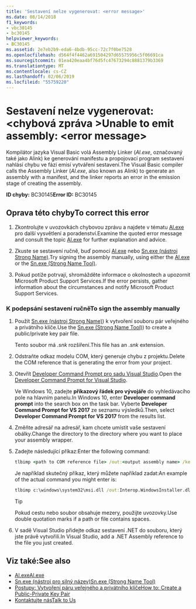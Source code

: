 ```yaml
---
title: 'Sestavení nelze vygenerovat: <error message>'
ms.date: 08/14/2018
f1_keywords:
- vbc30145
- bc30145
helpviewer_keywords:
- BC30145
ms.assetid: 2e7eb2b9-eda6-4bdb-95cc-72c7f0be7528
ms.openlocfilehash: d564f4f4462a691504297d65575956c5f06691ca
ms.sourcegitcommit: 01ea420eaa4bf76d5fc47673294c8881379b3369
ms.translationtype: MT
ms.contentlocale: cs-CZ
ms.lasthandoff: 02/06/2019
ms.locfileid: "55759220"
---
```

# <a name="unable-to-emit-assembly-error-message"></a><span data-ttu-id="17e02-102">Sestavení nelze vygenerovat: \<chybová zpráva ></span><span class="sxs-lookup"><span data-stu-id="17e02-102">Unable to emit assembly: \<error message></span></span>

<span data-ttu-id="17e02-103">Kompilátor jazyka Visual Basic volá Assembly Linker (*Al.exe*, označovaný také jako Alink) ke generování manifestu a propojovací program sestavení nahlásí chybu ve fázi emisí vytváření sestavení.</span><span class="sxs-lookup"><span data-stu-id="17e02-103">The Visual Basic compiler calls the Assembly Linker (*Al.exe*, also known as Alink) to generate an assembly with a manifest, and the linker reports an error in the emission stage of creating the assembly.</span></span>

<span data-ttu-id="17e02-104">**ID chyby:** BC30145</span><span class="sxs-lookup"><span data-stu-id="17e02-104">**Error ID:** BC30145</span></span>

## <a name="to-correct-this-error"></a><span data-ttu-id="17e02-105">Oprava této chyby</span><span class="sxs-lookup"><span data-stu-id="17e02-105">To correct this error</span></span>

1. <span data-ttu-id="17e02-106">Zkontrolujte v uvozovkách chybovou zprávu a najdete v tématu [Al.exe](../../../framework/tools/al-exe-assembly-linker.md) pro další vysvětlení a poradenství.</span><span class="sxs-lookup"><span data-stu-id="17e02-106">Examine the quoted error message and consult the topic [Al.exe](../../../framework/tools/al-exe-assembly-linker.md) for further explanation and advice.</span></span>

2. <span data-ttu-id="17e02-107">Zkuste se sestavení ručně, buď pomocí [Al.exe](../../../framework/tools/al-exe-assembly-linker.md) nebo [Sn.exe (nástroj Strong Name)](../../../framework/tools/sn-exe-strong-name-tool.md).</span><span class="sxs-lookup"><span data-stu-id="17e02-107">Try signing the assembly manually, using either the [Al.exe](../../../framework/tools/al-exe-assembly-linker.md) or the [Sn.exe (Strong Name Tool)](../../../framework/tools/sn-exe-strong-name-tool.md).</span></span>

3. <span data-ttu-id="17e02-108">Pokud potíže potrvají, shromážděte informace o okolnostech a upozornit Microsoft Product Support Services.</span><span class="sxs-lookup"><span data-stu-id="17e02-108">If the error persists, gather information about the circumstances and notify Microsoft Product Support Services.</span></span>

### <a name="to-sign-the-assembly-manually"></a><span data-ttu-id="17e02-109">K podepsání sestavení ručně</span><span class="sxs-lookup"><span data-stu-id="17e02-109">To sign the assembly manually</span></span>

1. <span data-ttu-id="17e02-110">Použít [Sn.exe (nástroj Strong Name)](../../../framework/tools/sn-exe-strong-name-tool.md)) k vytvoření souboru pár veřejného a privátního klíče.</span><span class="sxs-lookup"><span data-stu-id="17e02-110">Use the [Sn.exe (Strong Name Tool)](../../../framework/tools/sn-exe-strong-name-tool.md)) to create a public/private key pair file.</span></span>

   <span data-ttu-id="17e02-111">Tento soubor má *.snk* rozšíření.</span><span class="sxs-lookup"><span data-stu-id="17e02-111">This file has an *.snk* extension.</span></span>

2. <span data-ttu-id="17e02-112">Odstraňte odkaz modelu COM, který generuje chybu z projektu.</span><span class="sxs-lookup"><span data-stu-id="17e02-112">Delete the COM reference that is generating the error from your project.</span></span>

3. <span data-ttu-id="17e02-113">Otevřít [Developer Command Prompt pro sadu Visual Studio](../../../framework/tools/developer-command-prompt-for-vs.md).</span><span class="sxs-lookup"><span data-stu-id="17e02-113">Open the [Developer Command Prompt for Visual Studio](../../../framework/tools/developer-command-prompt-for-vs.md).</span></span>

   <span data-ttu-id="17e02-114">Ve Windows 10, zadejte **příkazový řádek pro vývojáře** do vyhledávacího pole na hlavním panelu.</span><span class="sxs-lookup"><span data-stu-id="17e02-114">In Windows 10, enter **Developer command prompt** into the search box on the task bar.</span></span> <span data-ttu-id="17e02-115">Vyberte **Developer Command Prompt for VS 2017** ze seznamu výsledků.</span><span class="sxs-lookup"><span data-stu-id="17e02-115">Then, select **Developer Command Prompt for VS 2017** from the results list.</span></span>

4. <span data-ttu-id="17e02-116">Změňte adresář na adresář, kam chcete umístit vaše sestavení obálky.</span><span class="sxs-lookup"><span data-stu-id="17e02-116">Change the directory to the directory where you want to place your assembly wrapper.</span></span>

5. <span data-ttu-id="17e02-117">Zadejte následující příkaz:</span><span class="sxs-lookup"><span data-stu-id="17e02-117">Enter the following command:</span></span>

    ```cmd
    tlbimp <path to COM reference file> /out:<output assembly name> /keyfile:<path to .snk file>
    ```

   <span data-ttu-id="17e02-118">Je například skutečný příkaz, který můžete například zadat:</span><span class="sxs-lookup"><span data-stu-id="17e02-118">An example of the actual command you might enter is:</span></span>

    ```cmd
    tlbimp c:\windows\system32\msi.dll /out:Interop.WindowsInstaller.dll /keyfile:"c:\documents and settings\mykey.snk"
    ```

   > [!TIP]
   > <span data-ttu-id="17e02-119">Pokud cestu nebo soubor obsahuje mezery, použijte uvozovky.</span><span class="sxs-lookup"><span data-stu-id="17e02-119">Use double quotation marks if a path or file contains spaces.</span></span>

6. <span data-ttu-id="17e02-120">V sadě Visual Studio přidejte odkaz sestavení .NET do souboru, který jste právě vytvořili.</span><span class="sxs-lookup"><span data-stu-id="17e02-120">In Visual Studio, add a .NET Assembly reference to the file you just created.</span></span>

## <a name="see-also"></a><span data-ttu-id="17e02-121">Viz také:</span><span class="sxs-lookup"><span data-stu-id="17e02-121">See also</span></span>

- [<span data-ttu-id="17e02-122">Al.exe</span><span class="sxs-lookup"><span data-stu-id="17e02-122">Al.exe</span></span>](../../../framework/tools/al-exe-assembly-linker.md)
- [<span data-ttu-id="17e02-123">Sn.exe (nástroj pro silný název)</span><span class="sxs-lookup"><span data-stu-id="17e02-123">Sn.exe (Strong Name Tool)</span></span>](../../../framework/tools/sn-exe-strong-name-tool.md)
- [<span data-ttu-id="17e02-124">Postupy: Vytvoření páru veřejného a privátního klíče</span><span class="sxs-lookup"><span data-stu-id="17e02-124">How to: Create a Public-Private Key Pair</span></span>](../../../framework/app-domains/how-to-create-a-public-private-key-pair.md)
- [<span data-ttu-id="17e02-125">Kontaktujte nás</span><span class="sxs-lookup"><span data-stu-id="17e02-125">Talk to Us</span></span>](/visualstudio/ide/talk-to-us)